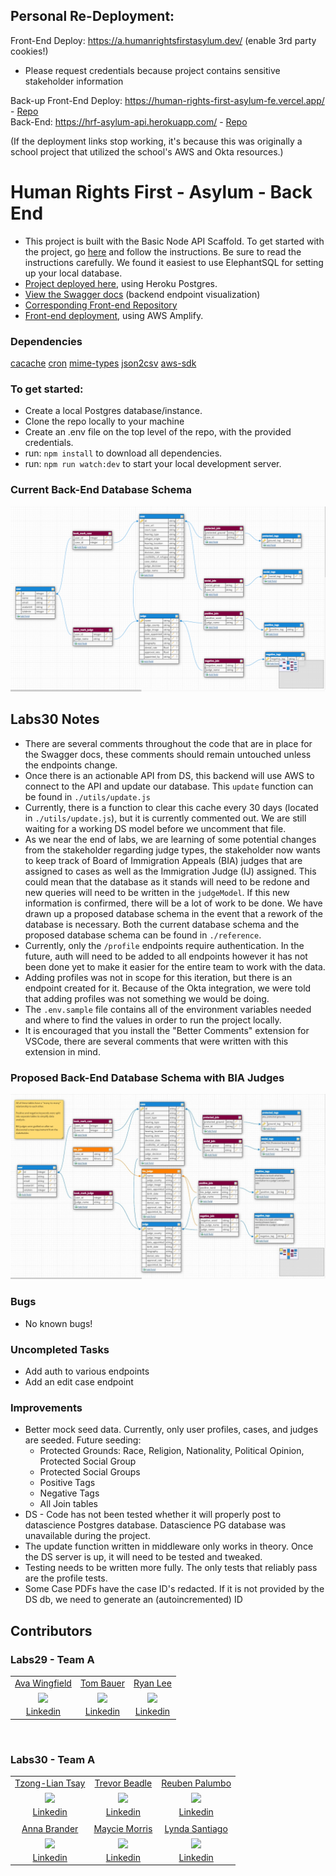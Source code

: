 ## Personal Re-Deployment:
Front-End Deploy: https://a.humanrightsfirstasylum.dev/ (enable 3rd party cookies!)
  - Please request credentials because project contains sensitive stakeholder information<br>

Back-up Front-End Deploy: https://human-rights-first-asylum-fe.vercel.app/ - [Repo](https://github.com/tzonglian/human-rights-first-asylum-fe-a-1)<br>
Back-End: https://hrf-asylum-api.herokuapp.com/ - [Repo](https://github.com/tzonglian/human-rights-first-asylum-be-a)

(If the deployment links stop working, it's because this was originally a school project that utilized the school's AWS and Okta resources.)

# Human Rights First - Asylum - Back End

- This project is built with the Basic Node API Scaffold. To get started with the project, go [here](https://docs.labs.lambdaschool.com/labs-api-strarter/) and follow the instructions. Be sure to read the instructions carefully. We found it easiest to use ElephantSQL for setting up your local database.
- [Project deployed here](https://asylum-a-api.herokuapp.com/), using Heroku Postgres.
- [View the Swagger docs](https://asylum-a-api.herokuapp.com/api-docs/) (backend endpoint visualization)
- [Corresponding Front-end Repository](https://github.com/Lambda-School-Labs/human-rights-first-asylum-fe-a)
- [Front-end deployment](https://a.humanrightsfirstasylum.dev/), using AWS Amplify.

### Dependencies

[cacache](https://www.npmjs.com/package/cacache)
[cron](https://www.npmjs.com/package/cron)
[mime-types](https://www.npmjs.com/package/mime-types)
[json2csv](https://www.npmjs.com/package/json2csv)
[aws-sdk](https://www.npmjs.com/package/aws-sdk)

### To get started:
- Create a local Postgres database/instance.
- Clone the repo locally to your machine
- Create an .env file on the top level of the repo, with the provided credentials.
- run: `npm install` to download all dependencies.
- run: `npm run watch:dev` to start your local development server.

### Current Back-End Database Schema
![Asylum Case Analyzer - Database Schema](./reference/current_db_schema.png?raw=true)

## Labs30 Notes

- There are several comments throughout the code that are in place for the Swagger docs, these comments should remain untouched unless the endpoints change.
- Once there is an actionable API from DS, this backend will use AWS to connect to the API and update our database. This `update` function can be found in `./utils/update.js`
- Currently, there is a function to clear this cache every 30 days (located in `./utils/update.js`), but it is currently commented out. We are still waiting for a working DS model before we uncomment that file.
- As we near the end of labs, we are learning of some potential changes from the stakeholder regarding judge types, the stakeholder now wants to keep track of Board of Immigration Appeals (BIA) judges that are assigned to cases as well as the Immigration Judge (IJ) assigned. This could mean that the database as it stands will need to be redone and new queries will need to be written in the `judgeModel`. If this new information is confirmed, there will be a lot of work to be done. We have drawn up a proposed database schema in the event that a rework of the database is necessary. Both the current database schema and the proposed database schema can be found in `./reference`.
- Currently, only the `/profile` endpoints require authentication. In the future, auth will need to be added to all endpoints however it has not been done yet to make it easier for the entire team to work with the data.
- Adding profiles was not in scope for this iteration, but there is an endpoint created for it. Because of the Okta integration, we were told that adding profiles was not something we would be doing.
- The `.env.sample` file contains all of the environment variables needed and where to find the values in order to run the project locally.
- It is encouraged that you install the "Better Comments" extension for VSCode, there are several comments that were written with this extension in mind.

### Proposed Back-End Database Schema with BIA Judges
![Asylum Case Analyzer - Database Schema](./reference/proposed_db_schema.jpg?raw=true)

### Bugs
- No known bugs!

### Uncompleted Tasks
- Add auth to various endpoints
- Add an edit case endpoint

### Improvements

- Better mock seed data.  Currently, only user profiles, cases, and judges are seeded.  Future seeding:
  - Protected Grounds: Race, Religion, Nationality, Political Opinion, Protected Social Group
  - Protected Social Groups
  - Positive Tags 
  - Negative Tags
  - All Join tables
- DS - Code has not been tested whether it will properly post to datascience Postgres database. Datascience PG database was unavailable during the project.
- The update function written in middleware only works in theory. Once the DS server is up, it will need to be tested and tweaked.
- Testing needs to be written more fully. The only tests that reliably pass are the profile tests.
- Some Case PDFs have the case ID's redacted.  If it is not provided by the DS db, we need to generate an (autoincremented) ID

## Contributors

### Labs29 - Team A

|                                                                                                                                          |                                                                                                                                         |                                                                                                                                              |
| :--------------------------------------------------------------------------------------------------------------------------------------: | :-------------------------------------------------------------------------------------------------------------------------------------: | :------------------------------------------------------------------------------------------------------------------------------------------: |
|                                               [Ava Wingfield](https://github.com/avawing)                                                |                                                 [Tom Bauer](https://github.com/TBau23)                                                  |                                                  [Ryan Lee](https://github.com/SassyFatCat)                                                  |
| [<img src="https://ca.slack-edge.com/ESZCHB482-W014G4L7R1P-5e90ae004407-512" width = "200" align="center"/>](https://github.com/avawing) | [<img src="https://ca.slack-edge.com/ESZCHB482-W015P694SUV-84c590ba765c-512" width = "200" align="center"/>](https://github.com/TBau23) | [<img src="https://ca.slack-edge.com/ESZCHB482-W014G4N2FEV-9b9fece7a4af-512" width = "200" align="center"/>](https://github.com/SassyFatCat) |
|                                          [Linkedin](https://www.linkedin.com/in/avawingfield/)                                           |                                           [Linkedin](https://www.linkedin.com/in/tombauer11/)                                           |                                             [Linkedin](https://www.linkedin.com/in/sassyfatcat/)                                             |

<br />

### Labs30 - Team A

|                                                                                                                                                                               |                                                                                                                                                                              |                                                                                                                                                                                   |
| :---------------------------------------------------------------------------------------------------------------------------------------------------------------------------: | :--------------------------------------------------------------------------------------------------------------------------------------------------------------------------: | :-------------------------------------------------------------------------------------------------------------------------------------------------------------------------------: |
|                                                                [Tzong-Lian Tsay](https://github.com/tzonglian)                                                                |                                                               [Trevor Beadle](https://github.com/TrevorBeadle)                                                               |                                                                [Reuben Palumbo](https://github.com/reubenPalumbo)                                                                 |
| [<img src="https://avatars.githubusercontent.com/u/68922354?s=460&u=93ce3bbc5de94dd89246239b70828545b5dcac5e&v=4" width = "200" align="center"/>](https://github.com/avawing) | [<img src="https://avatars.githubusercontent.com/u/66217015?s=460&u=bc4a490d18d80167985a032f5ca86b9193124a6c&v=4" width = "200" align="center"/>](https://github.com/TBau23) | [<img src="https://avatars.githubusercontent.com/u/68444266?s=460&u=ff38ccc9dcb83047c2134ce9852e0dfef1fae8fb&v=4" width = "200" align="center"/>](https://github.com/SassyFatCat) |
|                                                                [Linkedin](https://www.linkedin.com/in/tltsay/)                                                                |                                                       [Linkedin](https://www.linkedin.com/in/trevor-beadle-1850481b6/)                                                       |                                                              [Linkedin](https://www.linkedin.com/in/reuben-palumbo/)                                                              |
|                                                                                                                                                                               |                                                                                                                                                                              |                                                                                                                                                                                   |
|                                                                [Anna Brander](https://github.com/aelise17264)                                                                 |                                                              [Maycie Morris](https://github.com/maycie-morris)                                                               |                                                                   [Lynda Santiago](https://github.com/lyntechi)                                                                   |
| [<img src="https://avatars.githubusercontent.com/u/66019108?s=460&u=b98ac38b13155691c2189b10914cff7a092ab5a5&v=4" width = "200" align="center"/>](https://github.com/avawing) | [<img src="https://avatars.githubusercontent.com/u/67204638?s=460&u=57c9c3585fd3326f80ce34c02cbb7939a3ddc0fa&v=4" width = "200" align="center"/>](https://github.com/TBau23) | [<img src="https://avatars.githubusercontent.com/u/64440403?s=460&u=ebd52037cfa31421477942f041a43a6ef88267ca&v=4" width = "200" align="center"/>](https://github.com/SassyFatCat) |
|                                                             [Linkedin](https://www.linkedin.com/in/aelise17264/)                                                              |                                                            [Linkedin](https://www.linkedin.com/in/mayciemorris/)                                                             |                                                         [Linkedin](https://www.linkedin.com/in/lynda-santiago-7b58221b4/)                                                         |
